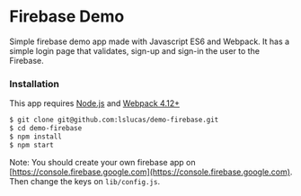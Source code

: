 # Firebase Demo

Simple firebase demo app made with Javascript ES6 and Webpack. It has a simple login page that validates, sign-up and sign-in the user to the Firebase.

### Installation

This app requires [Node.js](https://nodejs.org/) and [Webpack 4.12+](https://www.npmjs.com/package/webpack)

```sh
$ git clone git@github.com:lslucas/demo-firebase.git
$ cd demo-firebase
$ npm install
$ npm start
```

Note: You should create your own firebase app on [https://console.firebase.google.com](https://console.firebase.google.com). Then change the keys on `lib/config.js`.
